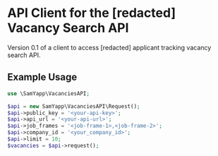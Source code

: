 # API Client for the [redacted] Vacancy Search API #

Version 0.1 of a client to access [redacted] applicant tracking vacancy search API. 

## Example Usage ##

```php
use \SamYapp\VacanciesAPI;

$api = new SamYapp\VacanciesAPI\Request();
$api->public_key = '<your-api-key>';
$api->api_url = '<your-api-url>';
$api->job_frames = '<job-frame-1>,<job-frame-2>';
$api->company_id = '<your_company_id>';
$api->limit = 10;
$vacancies = $api->request();
```
